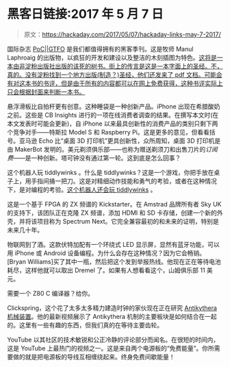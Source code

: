 # 黑客日链接:2017 年 5 月 7 日

> 原文：<https://hackaday.com/2017/05/07/hackaday-links-may-7-2017/>

国际杂志 [PoC||GTFO](https://www.alchemistowl.org/pocorgtfo/) 是我们都值得拥有的黑客季刊。这是牧师 Manul Laphroaig 的出版物，以疯狂的开发和建设以及整洁的木刻插图为特色。[这将是一本由非淀粉出版社出版的该死的树书。街上的传言是这是一本字面上的圣经。不，真的。没有淀粉找到一个地方出版(制造？)圣经，他们还发来了 pdf 文档。可能会有对这本书的书评，但是由于所有的内容都可以在网上免费获得，这种书评实际上只会根据封面来判断一本书。](https://www.nostarch.com/gtfo)

悬浮滑板比自拍杆更有创意。这种睡袋是一种创新产品。iPhone 出现在希腊酸奶之前。这些是 CB Insights 进行的一项在线消费者调查的结果。在撰写本文时(在本文发表时可能会更新)，自 iPhone 以来最具创新性的消费产品的类别只剩下两个竞争对手——特斯拉 Model S 和 Raspberry Pi。这是更多的意见，但看看括号。亚马逊 Echo 比“桌面 3D 打印机”更具创新性，众所周知，桌面 3D 打印机是由 MakerBot 发明的。美元剃须俱乐部——也称为赠送剃须刀和出售刀片的*订阅费*——是一种创新。塔可钟没有通过第一轮。这到底是怎么回事？

这个机器人玩 tiddlywinks 。什么是 tiddlywinks？这是一个游戏，你把手放在桌子上，用手指间捅一把刀。这是对精细动作技能和勇气的考验，或者在这种情况下，是对编程的考验。[这个机器人还会玩 tiddlywinks](https://www.youtube.com/watch?v=NT0epw9P7-o) 。

这是一个基于 FPGA 的 ZX 频谱的 Kickstarter。在 Amstrad 品牌所有者 Sky UK 的支持下，该团队正在克隆 ZX 频谱，添加 HDMI 和 SD 卡存储，创建一个新的外壳，并将该项目称为 Spectrum Next。它完全兼容最初的和未来的证明，特别是未来几十年。

物联网到了酒。这款伏特加配有一个环绕式 LED 显示屏，显然有蓝牙功能，可以用 iPhone 或 Android 设备编程。为什么会存在这种情况？因为它会畅销。[Bryan Williams]买了其中一瓶，然后把这个发到举报热线。他现在正在等待电池耗尽，这样他就可以取出 Dremel 了。如果有人想看看这个，山姆俱乐部 11 美元。

需要一个 Z80 C 编译器？给你。

Clickspring，这个花了太多太多精力建造时钟的家伙现在正在研究 [Antikythera 机械装置](https://www.youtube.com/watch?v=0tRUVGTjLJA)。他的最新视频展示了 Antikythera 机制的主要板块是如何结合在一起的。这里有一些有趣的东西，但我们真的在等待主要齿轮。

YouTube 以其社区的技术敏锐和公正冷静的评论部分而闻名。在很短的时间内，这是 YouTube 上最热门的视频之一。这是来自两个电源板的“免费能量”。你所需要做的就是把电源板的导线互相缠绕起来。终身免费间歇能量！